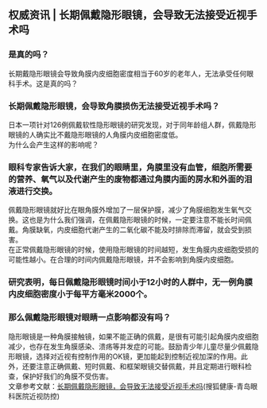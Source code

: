 ## 权威资讯 | 长期佩戴隐形眼镜，会导致无法接受近视手术吗  
### 是真的吗？  
长期戴隐形眼镜会导致角膜内皮细胞密度相当于60岁的老年人，无法承受任何眼科手术。这是真的吗？  
### 长期佩戴隐形眼镜，会导致角膜损伤无法接受近视手术吗？  
日本一项针对126例佩戴软性隐形眼镜的研究发现，对于同年龄组人群，佩戴隐形眼镜的人确实比不戴隐形眼镜的人角膜内皮细胞密度低。  
为什么会产生这样的影响呢？  
### 眼科专家告诉大家，在我们的眼睛里，角膜里没有血管，细胞所需要的营养、氧气以及代谢产生的废物都通过角膜内面的房水和外面的泪液进行交换。  
佩戴隐形眼镜就好比在眼角膜外增加了一层保护膜，减少了角膜细胞发生氧气交换。这也是为什么我们强调，在佩戴隐形眼镜的时候，一定要注意不能长时间佩戴。角膜缺氧，内皮细胞代谢产生的二氧化碳不能及时排除而滞留，就会受到损害。  
在正常佩戴隐形眼镜的时候，使用隐形眼镜的时间越短，发生角膜内皮细胞受损的可能性越小。在合理的时间内佩戴隐形眼镜，并不会影响到角膜内皮细胞。  
### 研究表明，每日佩戴隐形眼镜时间小于12小时的人群中，无一例角膜内皮细胞密度小于每平方毫米2000个。  
### 那么佩戴隐形眼镜对眼睛一点影响都没有吗？  
隐形眼镜是一种角膜接触镜，如果不能正确的佩戴，是很有可能引起角膜内皮细胞减少，也存在发生角膜感染、溃疡等并发症的可能。鼓励青少年儿童尽量少佩戴隐形眼镜，选择对近视有控制作用的OK镜，更加能起到控制近视加深的作用。此外，还要注意正确佩戴、短时佩戴、和框架眼镜交替佩戴，并且定期进行眼科检查，保护好我们的角膜不受伤害。  
文章参考文献：<a href="https://www.sohu.com/a/395614172_100245358">长期佩戴隐形眼镜，会导致无法接受近视手术吗</a>(搜狐健康-青岛眼科医院近视防控)  
